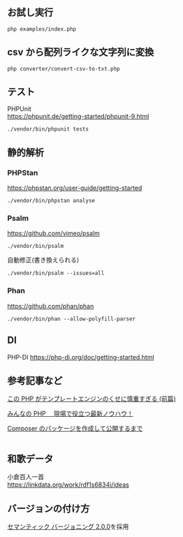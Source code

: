 <!-- @format -->

## お試し実行

```
php examples/index.php
```

## csv から配列ライクな文字列に変換

```
php converter/convert-csv-to-txt.php
```

## テスト

PHPUnit  
https://phpunit.de/getting-started/phpunit-9.html

```
./vendor/bin/phpunit tests
```

## 静的解析

### PHPStan

https://phpstan.org/user-guide/getting-started

```
./vendor/bin/phpstan analyse
```

### Psalm

https://github.com/vimeo/psalm

```
./vendor/bin/psalm
```

自動修正(書き換えられる)

```
./vendor/bin/psalm --issues=all
```

### Phan

https://github.com/phan/phan

```
./vendor/bin/phan --allow-polyfill-parser
```

## DI

PHP-DI
https://php-di.org/doc/getting-started.html

## 参考記事など

[この PHP がテンプレートエンジンのくせに慎重すぎる (前篇)](https://qiita.com/tadsan/items/bf61520eb2d455e0e8b4)

[みんなの PHP 　現場で役立つ最新ノウハウ！](https://www.amazon.co.jp/dp/B08238P624/ref=dp-kindle-redirect?_encoding=UTF8&btkr=1)

[Composer のパッケージを作成して公開するまで](https://tech.innovator.jp.net/entry/2018/12/03/184847)

```

```

## 和歌データ

小倉百人一首  
https://linkdata.org/work/rdf1s6834i/ideas

## バージョンの付け方

[セマンティック バージョニング 2.0.0](https://semver.org/lang/ja/)を採用
